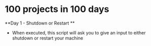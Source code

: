 # 100 projects in 100 days

**Day 1 - Shutdown or Restart **
 * When executed, this script will ask you to give an input to either shutdown or restart your machine
  
  
  
  
